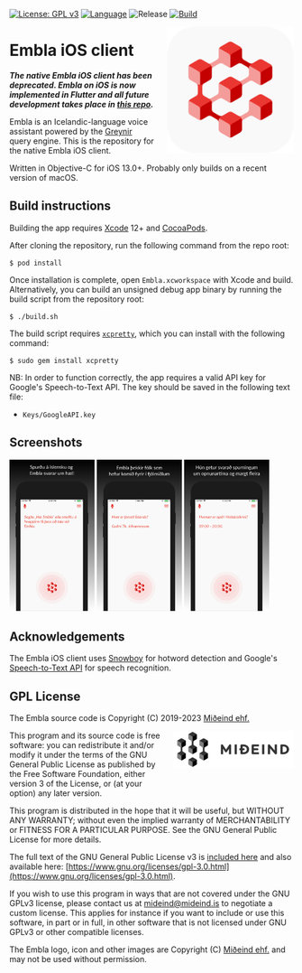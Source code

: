 [![License: GPL v3](https://img.shields.io/badge/License-GPLv3-blue.svg)](https://www.gnu.org/licenses/gpl-3.0)
[![Language](https://img.shields.io/badge/language-objective--c-lightgrey)]()
![Release](https://shields.io/github/v/release/mideind/Embla_iOS?display_name=tag)
[![Build](https://github.com/mideind/Embla_iOS/actions/workflows/ios.yml/badge.svg)]()

<img src="img/app_icon.png" align="right" width="224" height="224" style="margin-left:20px;">

# Embla iOS client

***The native Embla iOS client has been deprecated. Embla on iOS is now implemented in Flutter
and all future development takes place in [this repo](https://github.com/mideind/EmblaFlutterApp).***

Embla is an Icelandic-language voice assistant powered by the [Greynir](https://greynir.is)
query engine. This is the repository for the native Embla iOS client.

Written in Objective-C for iOS 13.0+. Probably only builds on a recent version of macOS.

## Build instructions

Building the app requires [Xcode](https://developer.apple.com/xcode/) 12+ and
[CocoaPods](https://cocoapods.org).

After cloning the repository, run the following command from the repo root:

```
$ pod install
```

Once installation is complete, open `Embla.xcworkspace` with Xcode and build. Alternatively, you
can build an  unsigned debug app binary by running the build script from the repository root:

```
$ ./build.sh
```

The build script requires [`xcpretty`](https://github.com/xcpretty/xcpretty), which you can install
with the following command:

```
$ sudo gem install xcpretty
```

NB: In order to function correctly, the app requires a valid API key for Google's Speech-to-Text API.
The key should be  saved in the following text file:

* `Keys/GoogleAPI.key`

## Screenshots

<p float="left">
    <img src="img/embla_screenshot_55_1.png" width="30%">
    <img src="img/embla_screenshot_55_2.png" width="30%">
    <img src="img/embla_screenshot_55_3.png" width="30%">
</p>

## Acknowledgements

The Embla iOS client uses [Snowboy](https://github.com/seasalt-ai/snowboy) for hotword detection
and Google's [Speech-to-Text API](https://cloud.google.com/speech-to-text) for speech recognition.

## GPL License

The Embla source code is Copyright (C) 2019-2023 [Miðeind ehf.](https://mideind.is)

<a href="https://mideind.is"><img src="img/mideind_logo.png" alt="Miðeind ehf." 
width="214" height="66" align="right" style="margin-left:20px; margin-bottom: 20px;"></a>

This program and its source code is free software: you can redistribute it and/or modify it
under the terms of the GNU General Public License as published by the Free
Software Foundation, either version 3 of the License, or (at your option) any later
version.

This program is distributed in the hope that it will be useful, but WITHOUT
ANY WARRANTY; without even the implied warranty of MERCHANTABILITY or FITNESS FOR
A PARTICULAR PURPOSE. See the GNU General Public License for more details.

The full text of the GNU General Public License v3 is
[included here](https://github.com/mideind/Embla_iOS/blob/master/LICENSE.txt)
and also available here:
[https://www.gnu.org/licenses/gpl-3.0.html](https://www.gnu.org/licenses/gpl-3.0.html).

If you wish to use this program in ways that are not covered under the
GNU GPLv3 license, please contact us at [mideind@mideind.is](mailto:mideind@mideind.is)
to negotiate a custom license. This applies for instance if you want to include or use
this software, in part or in full, in other software that is not licensed under
GNU GPLv3 or other compatible licenses.

The Embla logo, icon and other images are Copyright (C) [Miðeind ehf.](https://mideind.is)
and may not be used without permission.
